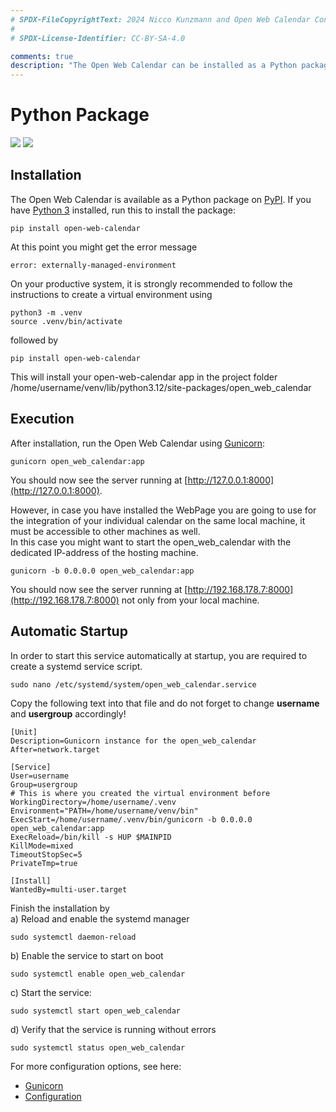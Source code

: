 ```yaml
---
# SPDX-FileCopyrightText: 2024 Nicco Kunzmann and Open Web Calendar Contributors <https://open-web-calendar.quelltext.eu/>
#
# SPDX-License-Identifier: CC-BY-SA-4.0

comments: true
description: "The Open Web Calendar can be installed as a Python package from PyPI."
---
```

# Python Package

![](https://img.shields.io/pypi/v/open-web-calendar.svg) ![](https://img.shields.io/pypi/pyversions/open-web-calendar.svg)

## Installation
The Open Web Calendar is available as a Python package on [PyPI]({{link.pypi}}).
If you have [Python 3](https://www.python.org/) installed, run this to install the package:

```shell
pip install open-web-calendar
```
At this point you might get the error message
```shell
error: externally-managed-environment
```

On your productive system, it is strongly recommended to follow the instructions to create a virtual environment using 
```shell
python3 -m .venv
source .venv/bin/activate
```
followed by 
```shell
pip install open-web-calendar
```
This will install your open-web-calendar app in the project folder  
/home/username/venv/lib/python3.12/site-packages/open_web_calendar

## Execution
After installation, run the Open Web Calendar using [Gunicorn](https://pypi.org/project/gunicorn/):

```shell
gunicorn open_web_calendar:app
```

You should now see the server running at [http://127.0.0.1:8000](http://127.0.0.1:8000).

However, in case you have installed the WebPage you are going to use for the integration of your individual calendar on the same local machine, it must be accessible to other machines as well.  
In this case you might want to start the open_web_calendar with the dedicated IP-address of the hosting machine.

```shell
gunicorn -b 0.0.0.0 open_web_calendar:app
```
You should now see the server running at [http://192.168.178.7:8000](http://192.168.178.7:8000) not only from your local machine.

## Automatic Startup
In order to start this service automatically at startup, you are required to create a systemd service script.

```shell
sudo nano /etc/systemd/system/open_web_calendar.service
```
Copy the following text into that file and do not forget to change **username** and **usergroup** accordingly!
```shell
[Unit]
Description=Gunicorn instance for the open_web_calendar
After=network.target

[Service]
User=username
Group=usergroup
# This is where you created the virtual environment before
WorkingDirectory=/home/username/.venv
Environment="PATH=/home/username/venv/bin"
ExecStart=/home/username/.venv/bin/gunicorn -b 0.0.0.0 open_web_calendar:app
ExecReload=/bin/kill -s HUP $MAINPID
KillMode=mixed
TimeoutStopSec=5
PrivateTmp=true

[Install]
WantedBy=multi-user.target
```
Finish the installation by  
a) Reload and enable the systemd manager
```shell
sudo systemctl daemon-reload
```
b) Enable the service to start on boot
```shell
sudo systemctl enable open_web_calendar
```
c) Start the service:
```shell
sudo systemctl start open_web_calendar
```
d) Verify that the service is running without errors
```shell
sudo systemctl status open_web_calendar
```

For more configuration options, see here:

- [Gunicorn](https://pypi.org/project/gunicorn/)
- [Configuration](../configure)
